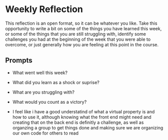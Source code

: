 # Weekly Reflection
This reflection is an open format, so it can be whatever you like. Take this opportunity to write a bit on some of the things you have learned this week, or some of the things that you are still struggling with, identify some challenges you had at the beginning of the week that you were able to overcome, or just generally how you are feeling at this point in the course.

## Prompts
- What went well this week?
- What did you learn as a shock or suprise?
- What are you struggling with?
- What would you count as a victory?

- I feel like i have a good understatind of what a virtual property is and how to use it, although knowing what the front end might need and creating that on the back end is definitly a challenge, as well as organzing a group to get things done and making sure we are organizing our own code for others to read